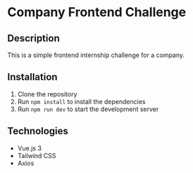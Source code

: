 # Company Frontend Challenge

## Description

This is a simple frontend internship challenge for a company.

## Installation

1. Clone the repository
2. Run `npm install` to install the dependencies
3. Run `npm run dev` to start the development server

## Technologies

- Vue.js 3
- Tailwind CSS
- Axios
